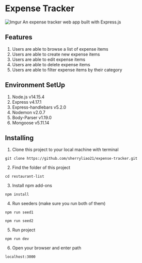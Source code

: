 # Expense Tracker
![Imgur](https://imgur.com/wS1LkcB.png)
An expense tracker web app built with Express.js

## Features
1. Users are able to browse a list of expense items
2. Users are able to create new expense items
3. Users are able to edit expense items
4. Users are able to delete expense items
5. Users are able to filter expense items by their category

## Environment SetUp
1. Node.js v14.15.4
2. Express v4.17.1
3. Express-handlebars v5.2.0
4. Nodemon v2.0.7
5. Body-Parser v1.19.0
6. Mongoose v5.11.14

## Installing
1. Clone this project  to your local machine with terminal
```
git clone https://github.com/sherryliao21/expense-tracker.git
```
2. Find the folder of this project
```
cd restaurant-list
```
3. Install npm add-ons
```
npm install
```
4. Run seeders (make sure you run both of them)
```
npm run seed1
```
```
npm run seed2
```

5. Run project
```
npm run dev
```
6. Open your browser and enter path
```
localhost:3000
```
